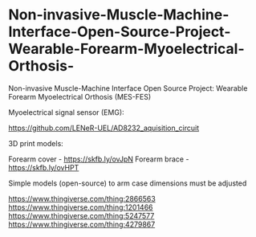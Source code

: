 # Non-invasive-Muscle-Machine-Interface-Open-Source-Project-Wearable-Forearm-Myoelectrical-Orthosis-
Non-invasive Muscle-Machine Interface Open Source Project: Wearable Forearm Myoelectrical Orthosis (MES-FES)


Myoelectrical signal sensor (EMG):

https://github.com/LENeR-UEL/AD8232_aquisition_circuit 


3D print models:

Forearm cover - https://skfb.ly/ovJpN
Forearm brace - https://skfb.ly/ovHPT

Simple models (open-source) to arm case dimensions must be adjusted

https://www.thingiverse.com/thing:2866563
https://www.thingiverse.com/thing:1201466
https://www.thingiverse.com/thing:5247577
https://www.thingiverse.com/thing:4279867



